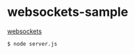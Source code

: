 # websockets-sample

[websockets](https://www.w3.org/TR/websockets/)

```shell
$ node server.js
```

